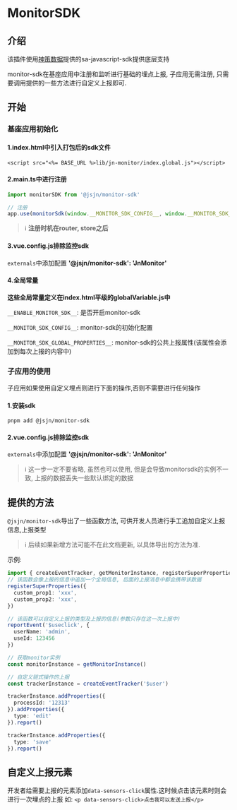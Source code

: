 # MonitorSDK

## 介绍

该插件使用[神策数据](https://manual.sensorsdata.cn/sa/docs/tech_sdk_client_web_use/v0300)提供的sa-javascript-sdk提供底层支持

monitor-sdk在基座应用中注册和监听进行基础的埋点上报, 子应用无需注册, 只需要调用提供的一些方法进行自定义上报即可.

## 开始

### 基座应用初始化

#### 1.index.html中引入打包后的sdk文件

```**html**
<script src="<%= BASE_URL %>lib/jn-monitor/index.global.js"></script>
```

#### 2.main.ts中进行注册

```ts
import monitorSDK from '@jsjn/monitor-sdk'

// 注册
app.use(monitorSdk(window.__MONITOR_SDK_CONFIG__, window.__MONITOR_SDK_GLOBAL_PROPERTIES__) as any)
```

> &#x2139;&#xfe0f;
> **注册时机在router, store之后**

#### 3.vue.config.js排除监控sdk

`externals`中添加配置 **'@jsjn/monitor-sdk': 'JnMonitor'**

#### 4.全局常量

**这些全局常量定义在index.html平级的globalVariable.js中**

`__ENABLE_MONITOR_SDK__`: 是否开启monitor-sdk

`__MONITOR_SDK_CONFIG__`: monitor-sdk的初始化配置

`__MONITOR_SDK_GLOBAL_PROPERTIES__`: monitor-sdk的公共上报属性(该属性会添加到每次上报的内容中)

### 子应用的使用

子应用如果使用自定义埋点则进行下面的操作,否则不需要进行任何操作

#### 1.安装sdk

``` base
pnpm add @jsjn/monitor-sdk
```

#### 2.vue.config.js排除监控sdk

`externals`中添加配置 **'@jsjn/monitor-sdk': 'JnMonitor'**

> &#x2139;&#xfe0f;
> 这一步一定不要省略, 虽然也可以使用, 但是会导致monitorsdk的实例不一致, 上报的数据丢失一些默认绑定的数据

## 提供的方法

`@jsjn/monitor-sdk`导出了一些函数方法, 可供开发人员进行手工追加自定义上报信息,上报类型

> &#x2139;&#xfe0f;
> 后续如果新增方法可能不在此文档更新, 以具体导出的方法为准.

示例:

``` ts
import { createEventTracker, getMonitorInstance, registerSuperProperties, reportEvent } from '@jsjn/monitor-sdk'
// 该函数会像上报的信息中追加一个全局信息, 后面的上报消息中都会携带该数据
registerSuperProperties({
  custom_prop1: 'xxx',
  custom_prop2: 'xxx',
})

// 该函数可以自定义上报的类型及上报的信息(参数只存在这一次上报中)
reportEvent('$useclick', {
  userName: 'admin',
  useId: 123456
})

// 获取monitor实例
const monitorInstance = getMonitorInstance()

// 自定义链式操作的上报
const trackerInstance = createEventTracker('$user')

trackerInstance.addProperties({
  processId: '12313'
}).addProperties({
  type: 'edit'
}).report()

trackerInstance.addProperties({
  type: 'save'
}).report()
```

## 自定义上报元素

开发者给需要上报的元素添加`data-sensors-click`属性.这时候点击该元素时则会进行一次埋点的上报
如: `<p data-sensors-click>点击我可以发送上报</p>`
